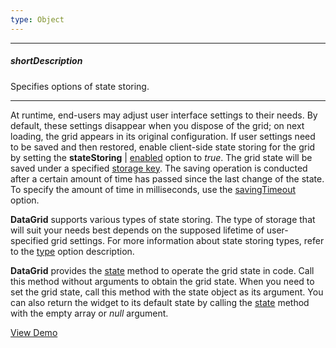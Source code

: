 ```yaml
---
type: Object
---
```

---
##### shortDescription
Specifies options of state storing.

---
At runtime, end-users may adjust user interface settings to their needs. By default, these settings disappear when you dispose of the grid; on next loading, the grid appears in its original configuration. If user settings need to be saved and then restored, enable client-side state storing for the grid by setting the **stateStoring** | [enabled](/api-reference/10%20UI%20Widgets/dxDataGrid/1%20Configuration/stateStoring/enabled.md '/Documentation/ApiReference/UI_Widgets/dxDataGrid/Configuration/stateStoring/#enabled') option to *true*. The grid state will be saved under a specified [storage key](/api-reference/10%20UI%20Widgets/dxDataGrid/1%20Configuration/stateStoring/storageKey.md '/Documentation/ApiReference/UI_Widgets/dxDataGrid/Configuration/stateStoring/#storageKey'). The saving operation is conducted after a certain amount of time has passed since the last change of the state. To specify the amount of time in milliseconds, use the [savingTimeout](/api-reference/10%20UI%20Widgets/dxDataGrid/1%20Configuration/stateStoring/savingTimeout.md '/Documentation/ApiReference/UI_Widgets/dxDataGrid/Configuration/stateStoring/#savingTimeout') option.

**DataGrid** supports various types of state storing. The type of storage that will suit your needs best depends on the supposed lifetime of user-specified grid settings. For more information about state storing types, refer to the [type](/api-reference/10%20UI%20Widgets/dxDataGrid/1%20Configuration/stateStoring/type.md '/Documentation/ApiReference/UI_Widgets/dxDataGrid/Configuration/stateStoring/#type') option description.

**DataGrid** provides the [state](/api-reference/10%20UI%20Widgets/dxDataGrid/3%20Methods/state().md '/Documentation/ApiReference/UI_Widgets/dxDataGrid/Methods/#state') method to operate the grid state in code. Call this method without arguments to obtain the grid state. When you need to set the grid state, call this method with the state object as its argument. You can also return the widget to its default state by calling the [state](/api-reference/10%20UI%20Widgets/dxDataGrid/3%20Methods/state().md '/Documentation/ApiReference/UI_Widgets/dxDataGrid/Methods/#state') method with the empty array or *null* argument.

<a href="http://js.devexpress.com/Demos/WidgetsGallery/#demo/datagridgridstatepersistencestatepersistence/" class="button orange small fix-width-155" style="margin-right: 20px;" target="_blank">View Demo</a>